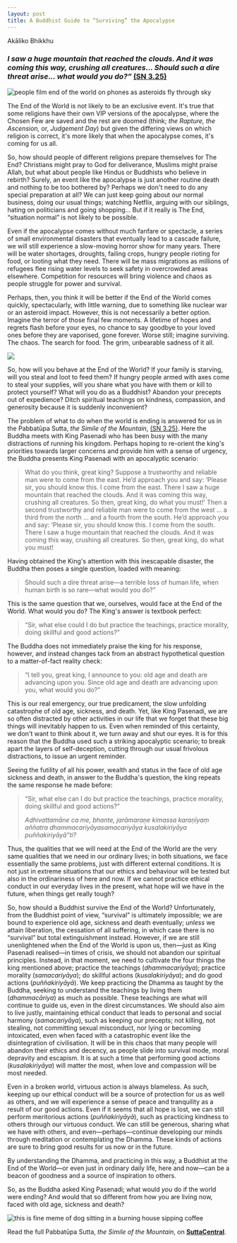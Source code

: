 ```yaml
---
layout: post
title: A Buddhist Guide to “Surviving” the Apocalypse
---
```


<span class="author">Akāliko Bhikkhu</span>


### *I saw a huge mountain that reached the clouds. And it was coming this way, crushing all creatures... Should such a dire threat arise... what would you do?”*  [(SN 3.25)](https://suttacentral.net/sn3.25)
 
![people film end of the world on phones as asteroids fly through sky](https://raw.githubusercontent.com/lokanta/lokanta.github.io/master/end%20of%20the%20world%20meme%20(1).jpg) 

The End of the World is not likely to be an exclusive event. It's true that some religions have their own VIP versions of the apocalypse, where the Chosen Few are saved and the rest are doomed (think; *the Rapture, the Ascension,* or, *Judgement Day*) but given the differing views on which religion is correct, it's more likely that when the apocalypse comes, it's coming for us all.
 
So, how should people of different religions prepare themselves for The End? Christians might pray to God for deliverance, Muslims might praise Allah, but what about people like Hindus or Buddhists who believe in rebirth? Surely, an event like the apocalypse is just another routine death and nothing to be too bothered by? Perhaps we don't need to do any special preparation at all? We can just keep going about our normal business, doing our usual things; watching Netflix, arguing with our siblings, hating on politicians and going shopping… But if it really is The End, “situation normal” is not likely to be possible.
 
Even if the apocalypse comes without much fanfare or spectacle, a series of small environmental disasters that eventually lead to a cascade failure, we will still experience a slow-moving horror show for many years. There will be water shortages, droughts, failing crops, hungry people rioting for food, or looting what they need. There will be mass migrations as millions of refugees flee rising water levels to seek safety in overcrowded areas elsewhere. Competition for resources will bring violence and chaos as people struggle for power and survival.
 
Perhaps, then, you think it will be better if the End of the World comes quickly, spectacularly, with little warning, due to something like nuclear war or an asteroid impact. However, this is not necessarily a better option. Imagine the terror of those final few moments. A lifetime of hopes and regrets flash before your eyes, no chance to say goodbye to your loved ones before they are vaporised, gone forever. Worse still; imagine surviving. The chaos. The search for food. The grim, unbearable sadness of it all.
 
<img src="https://raw.githubusercontent.com/lokanta/lokanta.github.io/master/Nuclear%20explosion.jpeg" class="half-right">
 
So, how will you behave at the End of the World? If your family is starving, will you steal and loot to feed them? If hungry people armed with axes come to steal your supplies, will you share what you have with them or kill to protect yourself? What will you do as a Buddhist? Abandon your precepts out of expedience? Ditch spiritual teachings on kindness, compassion, and generosity because it is suddenly inconvenient?
 
The problem of what to do when the world is ending is answered for us in the Pabbatūpa Sutta, *the Simile of the Mountain*, [(SN 3.25)](https://suttacentral.net/sn3.25). Here the Buddha meets with King Pasenadi who has been busy with the many distractions of running his kingdom. Perhaps hoping to re-orient the king's priorities towards larger concerns and provide him with a sense of urgency, the Buddha presents King Pasenadi with an apocalyptic scenario:
 
>What do you think, great king? Suppose a trustworthy and reliable man were to come from the east. He’d approach you and say: ‘Please sir, you should know this. I come from the east. There I saw a huge mountain that reached the clouds. And it was coming this way, crushing all creatures. So then, great king, do what you must!’ Then a second trustworthy and reliable man were to come from the west … a third from the north … and a fourth from the south. He’d approach you and say: ‘Please sir, you should know this. I come from the south. There I saw a huge mountain that reached the clouds. And it was coming this way, crushing all creatures. So then, great king, do what you must!
 
Having obtained the King's attention with this inescapable disaster, the Buddha then poses a single question, loaded with meaning:
 
>Should such a dire threat arise—a terrible loss of human life, when human birth is so rare—what would you do?”
 
This is the same question that we, ourselves, would face at the End of the World. What would you do? The King's answer is textbook perfect:
 
>“Sir, what else could I do but practice the teachings, practice morality, doing skillful and good actions?”
 
The Buddha does not immediately praise the king for his response, however, and instead changes tack from an abstract hypothetical question to a matter-of-fact reality check:
 
>“I tell you, great king, I announce to you: old age and death are advancing upon you. Since old age and death are advancing upon you, what would you do?”
 
This is our real emergency, our true predicament, the slow unfolding catastrophe of old age, sickness, and death. Yet, like King Pasenadi, we are so often distracted by other activities in our life that we forget that these big things will inevitably happen to us. Even when reminded of this certainty, we don't want to think about it, we turn away and shut our eyes. It is for this reason that the Buddha used such a striking apocalyptic scenario; to break apart the layers of self-deception, cutting through our usual frivolous distractions, to issue an urgent reminder.
 
Seeing the futility of all his power, wealth and status in the face of old age sickness and death, in answer to the Buddha's question, the king repeats the same response he made before:
>“Sir, what else can I do but practice the teachings, practice morality, doing skillful and good actions?” 
>
>*Adhivattamāne ca me, bhante, jarāmaraṇe kimassa karaṇīyaṃ aññatra dhammacariyāyasamacariyāya kusalakiriyāya puññakiriyāyā”ti?*
 
Thus, the qualities that we will need at the End of the World are the very same qualities that we need in our ordinary lives; in both situations, we face essentially the same problems, just with different external conditions. It is not just in extreme situations that our ethics and behaviour will be tested but also in the ordinariness of here and now. If we cannot practice ethical conduct in our everyday lives in the present, what hope will we have in the future, when things get really tough?
 
So, how should a Buddhist survive the End of the World? Unfortunately, from the Buddhist point of view, “survival” is ultimately impossible; we are bound to experience old age, sickness and death eventually; *unless* we attain liberation, the cessation of all suffering, in which case there is no “survival” but total extinguishment instead. However, if we are still unenlightened when the End of the World is upon us, then—just as King Pasenadi realised—in times of crisis, we should not abandon our spiritual principles. Instead, in that moment, we need to cultivate the four things the king mentioned above; practice the teachings (*dhammacariyāya*); practice morality (*samacariyāya*); do skillful actions (*kusalakiriyāya*); and do good actions (*puññakiriyāyā*). We keep practicing the Dhamma as taught by the Buddha, seeking to understand the teachings by living them (*dhammacāriya*) as much as possible. These teachings are what will continue to guide us, even in the direst circumstances. We should also aim to live justly, maintaining ethical conduct that leads to personal and social harmony (*samacariyāya*), such as keeping our precepts; not killing, not stealing, not committing sexual misconduct, nor lying or becoming intoxicated, even when faced with a catastrophic event like the disintegration of civilisation. It will be in this chaos that many people will abandon their ethics and decency, as people slide into survival mode, moral depravity and escapism. It is at such a time that performing good actions (*kusalakiriyāya*) will matter the most, when love and compassion will be most needed.
 
Even in a broken world, virtuous action is always blameless. As such, keeping up our ethical conduct will be a source of protection for us as well as others, and we will experience a sense of peace and tranquility as a result of our good actions. Even if it seems that all hope is lost, we can still perform meritorious actions (*puññakiriyāyā*), such as practicing kindness to others through our virtuous conduct. We can still be generous, sharing what we have with others, and even—perhaps—continue developing our minds through meditation or contemplating the Dhamma. These kinds of actions are sure to bring good results for us now or in the future.
 
By understanding the Dhamma, and practicing in this way, a Buddhist at the End of the World—or even just in ordinary daily life, here and now—can be a beacon of goodness and a source of inspiration to others.
 
So, as the Buddha asked King Pasenadi; what would *you* do if the world were ending? And would that so different from how you are living now, faced with old age, sickness and death?

![this is fine meme of dog sitting in a burning house sipping coffee](https://raw.githubusercontent.com/lokanta/lokanta.github.io/master/this%20is%20fine.jpg)


Read the full Pabbatūpa Sutta, *the Simile of the Mountain*, on [**SuttaCentral**](https://suttacentral.net/sn3.25).
